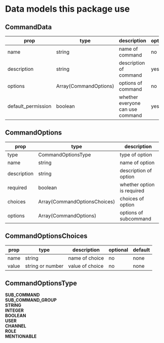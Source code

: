 # Data models this package use

## CommandData
prop|type|description|optional|default  
---|---|---|---|---  
name|string|name of command|no|none  
description|string|description of command|yes|none  
options|Array(CommandOptions)|options of command|no|none  
default_permission|boolean|whether everyone can use command|yes|true  

## CommandOptions
prop|type|description  
---|---|---  
type|CommandOptionsType|type of option|no|none  
name|string|name of option|no|none  
description|string|description of option|no|none  
required|boolean|whether option is required|yes|false  
choices|Array(CommandOptionsChoices)|choices of option|yes|none  
options|Array(CommandOptions)|options of subcommand|yes|none  

## CommandOptionsChoices
prop|type|description|optional|default  
---|---|---|---|---  
name|string|name of choice|no|none  
value|string or number|value of choice|no|none  

## CommandOptionsType
**SUB_COMMAND**  
**SUB_COMMAND_GROUP**  
**STRING**  
**INTEGER**  
**BOOLEAN**  
**USER**  
**CHANNEL**  
**ROLE**  
**MENTIONABLE**  